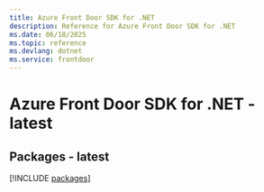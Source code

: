 ```yaml
---
title: Azure Front Door SDK for .NET
description: Reference for Azure Front Door SDK for .NET
ms.date: 06/18/2025
ms.topic: reference
ms.devlang: dotnet
ms.service: frontdoor
---
```

# Azure Front Door SDK for .NET - latest
## Packages - latest
[!INCLUDE [packages](front-door-index.md)]